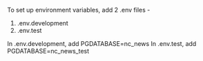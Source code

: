 To set up environment variables, add 2 .env files -

1. .env.development
2. .env.test

In .env.development, add PGDATABASE=nc_news
In .env.test, add PGDATABASE=nc_news_test
